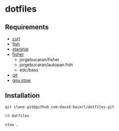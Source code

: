 #  dotfiles

## Requirements

- [curl](https://curl.se/)
- [fish](https://fishshell.com/)
- [starship](https://starship.rs/)
- [fisher](https://github.com/jorgebucaran/fisher)
    - jorgebucaran/fisher
    - jorgebucaran/autopair.fish
    - edc/bass
- [git](https://git-scm.com/)
- [gnu stow](https://www.gnu.org/software/stow/)

## Installation

```sh
git clone git@github.com:david-baierl/dotfiles.git
```

```sh
cd dotfiles
```

```sh
stow .
```
